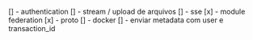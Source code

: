 [] - authentication
[] - stream / upload de arquivos
[] - sse
[x] - module federation
[x] - proto
[] - docker
[] - enviar metadata com user e transaction_id
